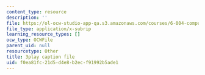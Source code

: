 ```yaml
---
content_type: resource
description: ''
file: https://ol-ocw-studio-app-qa.s3.amazonaws.com/courses/6-004-computation-structures-spring-2017/f0ea81fc21d5d4e8b2ecf91992b5ade1_2IQxigpPMns.srt
file_type: application/x-subrip
learning_resource_types: []
ocw_type: OCWFile
parent_uid: null
resourcetype: Other
title: 3play caption file
uid: f0ea81fc-21d5-d4e8-b2ec-f91992b5ade1
---
```


